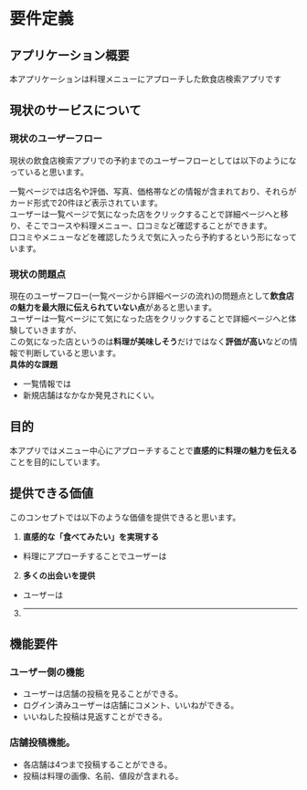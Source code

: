 # 要件定義
## アプリケーション概要
本アプリケーションは料理メニューにアプローチした飲食店検索アプリです<br>

## 現状のサービスについて
### 現状のユーザーフロー
現状の飲食店検索アプリでの予約までのユーザーフローとしては以下のようになっていると思います。<br>

一覧ページでは店名や評価、写真、価格帯などの情報が含まれており、それらがカード形式で20件ほど表示されています。<br>
ユーザーは一覧ページで気になった店をクリックすることで詳細ページへと移り、そこでコースや料理メニュー、口コミなど確認することができます。<br>
口コミやメニューなどを確認したうえで気に入ったら予約するという形になっています。<br>

### 現状の問題点
現在のユーザーフロー(一覧ページから詳細ページの流れ)の問題点として**飲食店の魅力を最大限に伝えられていない点**があると思います。<br>
ユーザーは一覧ページにて気になった店をクリックすることで詳細ページへと体験していきますが、<br>
この気になった店というのは**料理が美味しそう**だけではなく**評価が高い**などの情報で判断していると思います。<br>
**具体的な課題**
- 一覧情報では
- 新規店舗はなかなか発見されにくい。

## 目的
本アプリではメニュー中心にアプローチすることで**直感的に料理の魅力を伝える**ことを目的にしています。<br>



## 提供できる価値
このコンセプトでは以下のような価値を提供できると思います。
1. **直感的な「食べてみたい」を実現する**
- 料理にアプローチすることでユーザーは
2. **多くの出会いを提供**
- ユーザーは
3. ****
## 機能要件
### ユーザー側の機能
- ユーザーは店舗の投稿を見ることができる。
- ログイン済みユーザーは店舗にコメント、いいねができる。
- いいねした投稿は見返すことができる。

### 店舗投稿機能。
- 各店舗は4つまで投稿することができる。
- 投稿は料理の画像、名前、値段が含まれる。


### 
